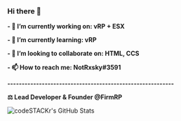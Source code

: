 ### Hi there 👋

**- 🔭 I’m currently working on: vRP + ESX**

**- 🌱 I’m currently learning: vRP**

**- 👯 I’m looking to collaborate on: HTML, CCS**

**- 📫 How to reach me: NotRxsky#3591**

**----------------------------------------------------------**

**⚖️ Lead Developer & Founder @FirmRP**

  <img align="left" alt="codeSTACKr's GitHub Stats" src="https://github-readme-stats-notrxsky.vercel.app/api?username=NotRxsky&show_icons=true&hide_border=true" />
